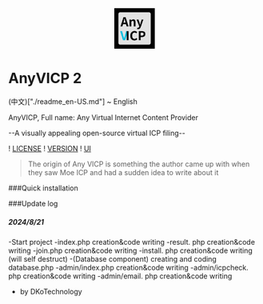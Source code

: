 <div align="center">
<img src="./logo.png" width="81" height="81">
</div>

# AnyVICP 2

(中文)["./readme_en-US.md"] ~ English

AnyVICP,  Full name: Any Virtual Internet Content Provider

--A visually appealing open-source virtual ICP filing--

! [LICENSE]( https://img.shields.io/badge/LICENSE-MIT-green )
! [VERSION]( https://img.shields.io/badge/Version-2.0.0-blue )
! [UI]( https://img.shields.io/badge/UI_Pack-MDUI_2_Bootstrap_5-red )

>The origin of Any VICP is something the author came up with when they saw Moe ICP and had a sudden idea to write about it

###Quick installation


###Update log

##### 2024/8/21
-Start project
-index.php creation&code writing
-result. php creation&code writing
-join.php creation&code writing
-install. php creation&code writing (will self destruct)
-(Database component) creating and coding database.php
-admin/index.php creation&code writing
-admin/icpcheck. php creation&code writing
-admin/email. php creation&code writing
- by DKoTechnology
